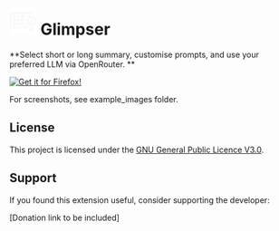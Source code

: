 # ![icon](icons/glimpser_48.png) Glimpser

**Select short or long summary, customise prompts, and use your preferred LLM via OpenRouter. **

[![Get it for Firefox!](https://i.imgur.com/TMOLdK6.png)](https://addons.mozilla.org/firefox/addon/web-purifier/)

For screenshots, see example_images folder. 

## License

This project is licensed under the [GNU General Public Licence V3.0](LICENSE).

## Support

If you found this extension useful, consider supporting the developer:

[Donation link to be included]

